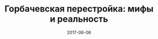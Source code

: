 ---
layout: post
title: "Горбачевская перестройка: мифы и реальность"
date: 2017-06-06
file: 2017-06-06-sadovsky.mp3
excerpt: "Гость программы — Якуб Садовский"
summary: "Гость программы — Якуб Садовский, культуролог, семиотик культуры, доктор исторических наук, сотрудник Института восточнославянской филологии Ягеллонского университета и Института истории Папского университета Иоанна Павла II в Кракове."
duration: "01:00:57"
length: "34649013"
explicit: "no"
block: "no"
---